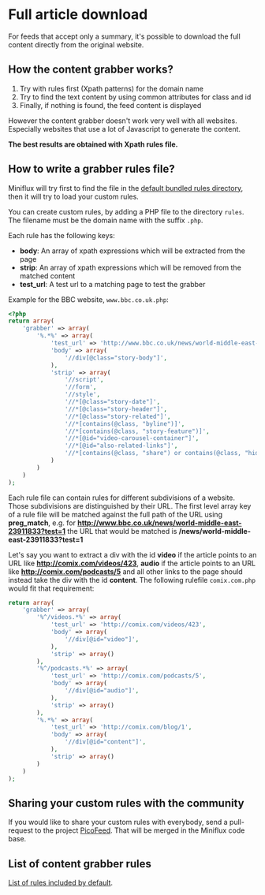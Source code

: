 Full article download
=====================

For feeds that accept only a summary, it's possible to download the full content directly from the original website.

How the content grabber works?
------------------------------

1. Try with rules first (Xpath patterns) for the domain name
2. Try to find the text content by using common attributes for class and id
3. Finally, if nothing is found, the feed content is displayed

However the content grabber doesn't work very well with all websites.
Especially websites that use a lot of Javascript to generate the content.

**The best results are obtained with Xpath rules file.**

How to write a grabber rules file?
----------------------------------

Miniflux will try first to find the file in the [default bundled rules directory](https://github.com/denfil/miniflux-php/tree/master/vendor/fguillot/picofeed/lib/PicoFeed/Rules), then it will try to load your custom rules.

You can create custom rules, by adding a PHP file to the directory `rules`. The filename must be the domain name with the suffix `.php`.

Each rule has the following keys:
* **body**: An array of xpath expressions which will be extracted from the page
* **strip**: An array of xpath expressions which will be removed from the matched content
* **test_url**: A test url to a matching page to test the grabber

Example for the BBC website, `www.bbc.co.uk.php`:

```php
<?php
return array(
    'grabber' => array(
        '%.*%' => array(
            'test_url' => 'http://www.bbc.co.uk/news/world-middle-east-23911833',
            'body' => array(
                '//div[@class="story-body"]',
            ),
            'strip' => array(
                '//script',
                '//form',
                '//style',
                '//*[@class="story-date"]',
                '//*[@class="story-header"]',
                '//*[@class="story-related"]',
                '//*[contains(@class, "byline")]',
                '//*[contains(@class, "story-feature")]',
                '//*[@id="video-carousel-container"]',
                '//*[@id="also-related-links"]',
                '//*[contains(@class, "share") or contains(@class, "hidden") or contains(@class, "hyper")]',
            )
        )
    )
);
```

Each rule file can contain rules for different subdivisions of a website. Those subdivisions are distinguished by their URL. The first level array key of a rule file will be matched against the full path of the URL using **preg_match**, e.g. for **http://www.bbc.co.uk/news/world-middle-east-23911833?test=1** the URL that would be matched is **/news/world-middle-east-23911833?test=1**

Let's say you want to extract a div with the id **video** if the article points to an URL like **http://comix.com/videos/423**, **audio** if the article points to an URL like **http://comix.com/podcasts/5** and all other links to the page should instead take the div with the id **content**. The following rulefile ```comix.com.php``` would fit that requirement:

```php
return array(
    'grabber' => array(
        '%^/videos.*%' => array(
            'test_url' => 'http://comix.com/videos/423',
            'body' => array(
                '//div[@id="video"]',
            ),
            'strip' => array()
        ),
        '%^/podcasts.*%' => array(
            'test_url' => 'http://comix.com/podcasts/5',
            'body' => array(
                '//div[@id="audio"]',
            ),
            'strip' => array()
        ),
        '%.*%' => array(
            'test_url' => 'http://comix.com/blog/1',
            'body' => array(
                '//div[@id="content"]',
            ),
            'strip' => array()
        )
    )
);
```

Sharing your custom rules with the community
--------------------------------------------

If you would like to share your custom rules with everybody, send a pull-request to the project [PicoFeed](https://github.com/miniflux/picofeed).
That will be merged in the Miniflux code base.

List of content grabber rules
-----------------------------

[List of rules included by default](https://github.com/denfil/miniflux-php/tree/master/vendor/miniflux/picofeed/lib/PicoFeed/Rules).
